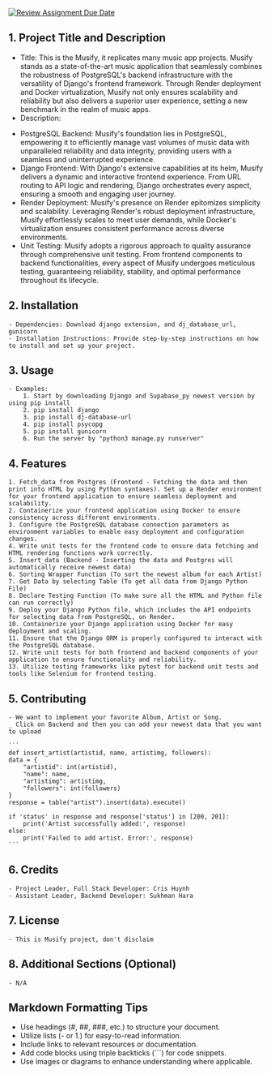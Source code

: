 [![Review Assignment Due Date](https://classroom.github.com/assets/deadline-readme-button-24ddc0f5d75046c5622901739e7c5dd533143b0c8e959d652212380cedb1ea36.svg)](https://classroom.github.com/a/545oUMxH)

## 1. Project Title and Description
- Title: This is the Musify, it replicates many music app projects. Musify stands as a state-of-the-art music application that seamlessly combines the robustness of PostgreSQL's backend infrastructure with the versatility of Django's frontend framework. Through Render deployment and Docker virtualization, Musify not only ensures scalability and reliability but also delivers a superior user experience, setting a new benchmark in the realm of music apps.
- Description: 
+ PostgreSQL Backend: Musify's foundation lies in PostgreSQL, empowering it to efficiently manage vast volumes of music data with unparalleled reliability and data integrity, providing users with a seamless and uninterrupted experience.
+ Django Frontend: With Django's extensive capabilities at its helm, Musify delivers a dynamic and interactive frontend experience. From URL routing to API logic and rendering, Django orchestrates every aspect, ensuring a smooth and engaging user journey.
+ Render Deployment: Musify's presence on Render epitomizes simplicity and scalability. Leveraging Render's robust deployment infrastructure, Musify effortlessly scales to meet user demands, while Docker's virtualization ensures consistent performance across diverse environments.
+ Unit Testing: Musify adopts a rigorous approach to quality assurance through comprehensive unit testing. From frontend components to backend functionalities, every aspect of Musify undergoes meticulous testing, guaranteeing reliability, stability, and optimal performance throughout its lifecycle.
## 2. Installation
    - Dependencies: Download django extension, and dj_database_url, gunicorn
    - Installation Instructions: Provide step-by-step instructions on how to install and set up your project.
## 3. Usage
    - Examples: 
        1. Start by downloading Django and Supabase_py newest version by using pip install
        2. pip install django
        3. pip install dj-database-url
        4. pip install psycopg
        5. pip install gunicorn
        6. Run the server by "python3 manage.py runserver"
## 4. Features
    1. Fetch_data from Postgres (Frontend - Fetching the data and then print into HTML by using Python syntaxes). Set up a Render environment for your frontend application to ensure seamless deployment and scalability.
    2. Containerize your frontend application using Docker to ensure consistency across different environments.
    3. Configure the PostgreSQL database connection parameters as environment variables to enable easy deployment and configuration changes.
    4. Write unit tests for the frontend code to ensure data fetching and HTML rendering functions work correctly.
    5. Insert_data (Backend - Inserting the data and Postgres will automatically receive newest data)
    6. Sorting Wrapper Function (To sort the newest album for each Artist)
    7. Get Data by selecting Table (To get all data from Django Python File)
    8. Declare Testing Function (To make sure all the HTML and Python file can run correctly)
    9. Deploy your Django Python file, which includes the API endpoints for selecting data from PostgreSQL, on Render.
    10. Containerize your Django application using Docker for easy deployment and scaling.
    11. Ensure that the Django ORM is properly configured to interact with the PostgreSQL database.
    12. Write unit tests for both frontend and backend components of your application to ensure functionality and reliability.
    13. Utilize testing frameworks like pytest for backend unit tests and tools like Selenium for frontend testing.

## 5. Contributing
    - We want to implement your favorite Album, Artist or Song. 
    _ Click on Backend and then you can add your newest data that you want to upload
    
    ```
    def insert_artist(artistid, name, artistimg, followers):
    data = {
        "artistid": int(artistid),
        "name": name,
        "artistimg": artistimg, 
        "followers": int(followers)
    }
    response = table("artist").insert(data).execute()  

    if 'status' in response and response['status'] in [200, 201]:
        print('Artist successfully added:', response)
    else:
        print('Failed to add artist. Error:', response)
    ```
        
## 6. Credits
    - Project Leader, Full Stack Developer: Cris Huynh
    - Assistant Leader, Backend Developer: Sukhman Hara
## 7. License
    - This is Musify project, don't disclaim 
## 8. Additional Sections (Optional)
    - N/A

## Markdown Formatting Tips
  - Use headings (#, ##, ###, etc.) to structure your document.
  - Utilize lists (- or 1.) for easy-to-read information.
  - Include links to relevant resources or documentation.
  - Add code blocks using triple backticks (```) for code snippets.
  - Use images or diagrams to enhance understanding where applicable.
